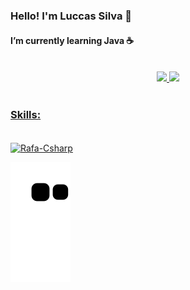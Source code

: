 

###  Hello! I'm Luccas Silva 👋 
####  I’m currently learning Java ☕ 
 
<div align="center">
  <br> 
  <a href="https://github.com/Luccas-Silva">
  <img height="150em" src="https://github-readme-stats.vercel.app/api?username=Luccas-Silva&show_icons=true&theme=dracula&include_all_commits=true&count_private=true"/>
  <img height="150em" src="https://github-readme-stats.vercel.app/api/top-langs/?username=Luccas-Silva&layout=compact&langs_count=7&theme=dracula"/>
  <br><br> 
</div>
  
### Skills:
 
<div style="display: inline_block"><br>
  <img align="center" alt="Rafa-Csharp" height="75" width="75" src="https://cdn.jsdelivr.net/gh/devicons/devicon/icons/java/java-plain.svg" />
</div> 
 
![Snake animation](https://github.com/Luccas-Silva/Luccas-Silva/blob/output/github-contribution-grid-snake.svg)



